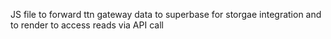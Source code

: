 JS file to forward ttn gateway data to superbase for storgae integration and to render to access reads via API call
